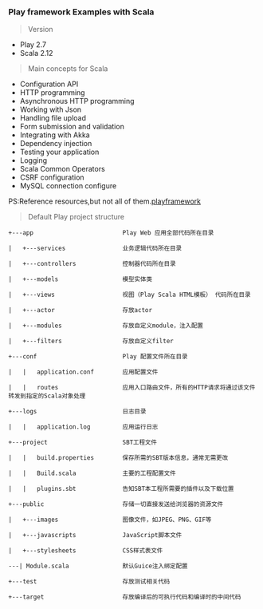 ### Play framework Examples with Scala

> Version

* Play 2.7 
* Scala 2.12

> Main concepts for Scala

* Configuration API
* HTTP programming
* Asynchronous HTTP programming
* Working with Json
* Handling file upload
* Form submission and validation
* Integrating with Akka
* Dependency injection
* Testing your application
* Logging
* Scala Common Operators
* CSRF configuration
* MySQL connection configure 
  
PS:Reference resources,but not all of them.[playframework](https://www.playframework.com/documentation/2.7.x/ScalaHome)

> Default Play project structure
  
```
+---app                         Play Web 应用全部代码所在目录

|   +---services                业务逻辑代码所在目录

|   +---controllers             控制器代码所在目录

|   +---models                  模型实体类

|   +---views                   视图（Play Scala HTML模板） 代码所在目录

|   +---actor                   存放actor

|   +---modules                 存放自定义module，注入配置

|   +---filters                 存放自定义filter

+---conf                        Play 配置文件所在目录

|   |   application.conf        应用配置文件

|   |   routes                  应用入口路由文件，所有的HTTP请求将通过该文件转发到指定的Scala对象处理

+---logs                        日志目录

|   |   application.log         应用运行日志

+---project                     SBT工程文件

|   |   build.properties        保存所需的SBT版本信息，通常无需更改

|   |   Build.scala             主要的工程配置文件

|   |   plugins.sbt             告知SBT本工程所需要的插件以及下载位置

+---public                      存储一切直接发送给浏览器的资源文件

|   +---images                  图像文件，如JPEG、PNG、GIF等

|   +---javascripts             JavaScript脚本文件

|   +---stylesheets             CSS样式表文件

---| Module.scala               默认Guice注入绑定配置

+---test                        存放测试相关代码

+---target                      存放编译后的可执行代码和编译时的中间代码

```